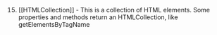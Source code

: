 15. [[HTMLCollection]] - This is a collection of HTML elements. Some properties and methods return an HTMLCollection, like getElementsByTagName